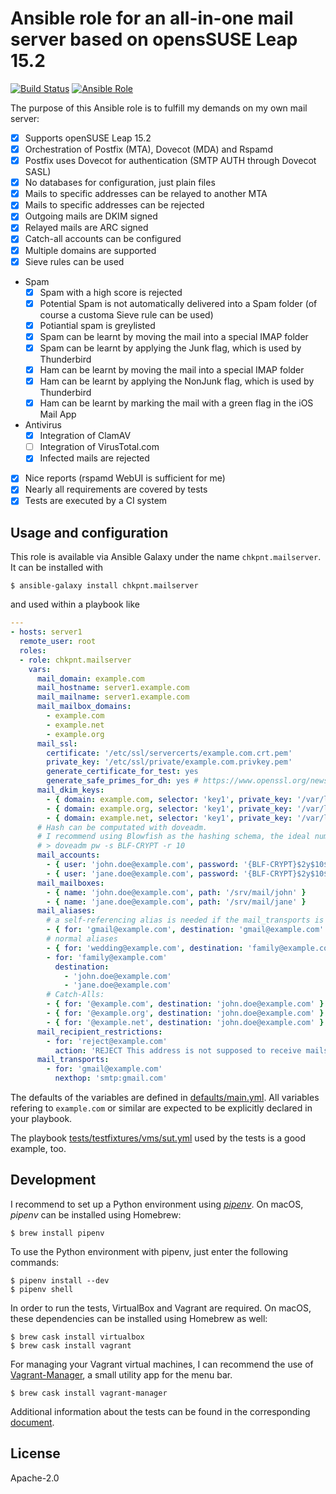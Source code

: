 # Ansible role for an all-in-one mail server based on opensSUSE Leap 15.2

[![Build Status](https://img.shields.io/travis/com/chkpnt/chkpnt-mailserver/master?label=Tests&style=flat-square)](https://travis-ci.com/chkpnt/chkpnt-mailserver)
[![Ansible Role](https://img.shields.io/ansible/role/d/39777?label=Ansible%20Galaxy%20downloads&style=flat-square)](https://galaxy.ansible.com/chkpnt/mailserver)

The purpose of this Ansible role is to fulfill my demands on my own mail server:

- [x] Supports openSUSE Leap 15.2
- [x] Orchestration of Postfix (MTA), Dovecot (MDA) and Rspamd
- [x] Postfix uses Dovecot for authentication (SMTP AUTH through Dovecot SASL)
- [x] No databases for configuration, just plain files
- [x] Mails to specific addresses can be relayed to another MTA
- [x] Mails to specific addresses can be rejected
- [x] Outgoing mails are DKIM signed
- [x] Relayed mails are ARC signed
- [x] Catch-all accounts can be configured
- [x] Multiple domains are supported
- [x] Sieve rules can be used
- Spam
  - [x] Spam with a high score is rejected
  - [x] Potential Spam is not automatically delivered into a Spam folder (of course a customa Sieve rule can be used)
  - [x] Potiantial spam is greylisted
  - [x] Spam can be learnt by moving the mail into a special IMAP folder
  - [x] Spam can be learnt by applying the Junk flag, which is used by Thunderbird
  - [x] Ham can be learnt by moving the mail into a special IMAP folder
  - [x] Ham can be learnt by applying the NonJunk flag, which is used by Thunderbird
  - [x] Ham can be learnt by marking the mail with a green flag in the iOS Mail App
- Antivirus
  - [x] Integration of ClamAV
  - [ ] Integration of VirusTotal.com
  - [x] Infected mails are rejected
- [x] Nice reports (rspamd WebUI is sufficient for me)
- [x] Nearly all requirements are covered by tests
- [x] Tests are executed by a CI system

## Usage and configuration

This role is available via Ansible Galaxy under the name `chkpnt.mailserver`. It can be installed with
```
$ ansible-galaxy install chkpnt.mailserver
```
and used within a playbook like
```yaml
---
- hosts: server1
  remote_user: root
  roles:
  - role: chkpnt.mailserver
    vars:
      mail_domain: example.com
      mail_hostname: server1.example.com
      mail_mailname: server1.example.com
      mail_mailbox_domains:
        - example.com
        - example.net
        - example.org
      mail_ssl:
        certificate: '/etc/ssl/servercerts/example.com.crt.pem'
        private_key: '/etc/ssl/private/example.com.privkey.pem'
        generate_certificate_for_test: yes
        generate_safe_primes_for_dh: yes # https://www.openssl.org/news/secadv/20160128.txt
      mail_dkim_keys:
        - { domain: example.com, selector: 'key1', private_key: '/var/lib/rspamd/dkim/example.com.key1.key' }
        - { domain: example.org, selector: 'key1', private_key: '/var/lib/rspamd/dkim/example.org.key1.key' }
        - { domain: example.net, selector: 'key1', private_key: '/var/lib/rspamd/dkim/example.net.key1.key' }
      # Hash can be computated with doveadm.
      # I recommend using Blowfish as the hashing schema, the ideal number of rounds depends on your system.
      # > doveadm pw -s BLF-CRYPT -r 10
      mail_accounts:
        - { user: 'john.doe@example.com', password: '{BLF-CRYPT}$2y$10$6W9VYuRklwLg8y2UoP6YHuK5Q8g7g.LOJdSa7K4CgoVMmARNYMVMK' } # Password: changeme
        - { user: 'jane.doe@example.com', password: '{BLF-CRYPT}$2y$10$wZtIn5uHAsbsMgMmOdBdU.qbRgrQxfeej65G63aUxMaDNEHfb8P2e' } # Password: changeme
      mail_mailboxes:
        - { name: 'john.doe@example.com', path: '/srv/mail/john' }
        - { name: 'jane.doe@example.com', path: '/srv/mail/jane' }
      mail_aliases:
        # a self-referencing alias is needed if the mail_transports is used
        - { for: 'gmail@example.com', destination: 'gmail@example.com' }
        # normal aliases
        - { for: 'wedding@example.com', destination: 'family@example.com' }
        - for: 'family@example.com'
          destination:
            - 'john.doe@example.com'
            - 'jane.doe@example.com'
        # Catch-Alls:
        - { for: '@example.com', destination: 'john.doe@example.com' }
        - { for: '@example.org', destination: 'john.doe@example.com' }
        - { for: '@example.net', destination: 'john.doe@example.com' }
      mail_recipient_restrictions:
        - for: 'reject@example.com'
          action: 'REJECT This address is not supposed to receive mails!'
      mail_transports:
        - for: 'gmail@example.com'
          nexthop: 'smtp:gmail.com'
```

The defaults of the variables are defined in [defaults/main.yml](defaults/main.yml). All variables refering to `example.com` or similar are expected to be explicitly declared in your playbook.

The playbook [tests/testfixtures/vms/sut.yml](tests/testfixtures/vms/sut.yml) used by the tests is a good example, too.

## Development

I recommend to set up a Python environment using [*pipenv*](https://github.com/pypa/pipenv). On macOS, *pipenv* can be installed using Homebrew:

```
$ brew install pipenv
```

To use the Python environment with pipenv, just enter the following commands:

```
$ pipenv install --dev
$ pipenv shell
```

In order to run the tests, VirtualBox and Vagrant are required. On macOS, these dependencies can be installed using Homebrew as well:

```
$ brew cask install virtualbox
$ brew cask install vagrant
```

For managing your Vagrant virtual machines, I can recommend the use of [Vagrant-Manager](http://vagrantmanager.com/), a small utility app for the menu bar.

```
$ brew cask install vagrant-manager
```

Additional information about the tests can be found in the corresponding [document](tests/README.md).

## License

Apache-2.0 
